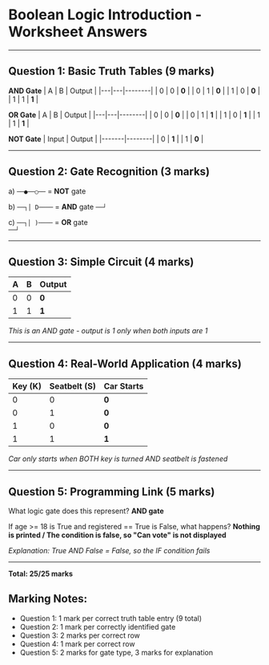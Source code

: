 # Boolean Logic Introduction - Worksheet Answers

---

## Question 1: Basic Truth Tables (9 marks)

**AND Gate**
| A | B | Output |
|---|---|--------|
| 0 | 0 | **0**  |
| 0 | 1 | **0**  |
| 1 | 0 | **0**  |
| 1 | 1 | **1**  |

**OR Gate**
| A | B | Output |
|---|---|--------|
| 0 | 0 | **0**  |
| 0 | 1 | **1**  |
| 1 | 0 | **1**  |
| 1 | 1 | **1**  |

**NOT Gate**
| Input | Output |
|-------|--------|
|   0   | **1**  |
|   1   | **0**  |

---

## Question 2: Gate Recognition (3 marks)

a) `──●──○──` = **NOT** gate

b) `──┐│ D────` = **AND** gate
   `──┘`

c) `──┐│ )────` = **OR** gate  
   `──┘`

---

## Question 3: Simple Circuit (4 marks)

| A | B | Output |
|---|---|--------|
| 0 | 0 | **0**  |
| 1 | 1 | **1**  |

*This is an AND gate - output is 1 only when both inputs are 1*

---

## Question 4: Real-World Application (4 marks)

| Key (K) | Seatbelt (S) | Car Starts |
|---------|--------------|------------|
|    0    |      0       |   **0**    |
|    0    |      1       |   **0**    |
|    1    |      0       |   **0**    |
|    1    |      1       |   **1**    |

*Car only starts when BOTH key is turned AND seatbelt is fastened*

---

## Question 5: Programming Link (5 marks)

What logic gate does this represent? **AND gate**

If age >= 18 is True and registered == True is False, what happens?
**Nothing is printed / The condition is false, so "Can vote" is not displayed**

*Explanation: True AND False = False, so the IF condition fails*

---

**Total: 25/25 marks**

## Marking Notes:
- Question 1: 1 mark per correct truth table entry (9 total)
- Question 2: 1 mark per correctly identified gate
- Question 3: 2 marks per correct row
- Question 4: 1 mark per correct row  
- Question 5: 2 marks for gate type, 3 marks for explanation